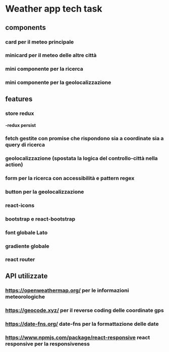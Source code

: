 # Weather app tech task

## components

### card per il meteo principale

### minicard per il meteo delle altre città

### mini componente per la ricerca

### mini componente per la geolocalizzazione

## features

### store redux

#### -redux persist

### fetch gestite con promise che rispondono sia a coordinate sia a query di ricerca

### geolocalizzazione (spostata la logica del controllo-città nella action)

### form per la ricerca con accessibilità e pattern regex

### button per la geolocalizzazione

### react-icons

### bootstrap e react-bootstrap

### font globale Lato

### gradiente globale

### react router

## API utilizzate

### https://openweathermap.org/ per le informazioni meteorologiche

### https://geocode.xyz/ per il reverse coding delle coordinate gps

### https://date-fns.org/ date-fns per la formattazione delle date

### https://www.npmjs.com/package/react-responsive react responsive per la responsiveness
